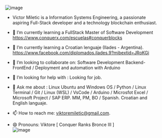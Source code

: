 


![image](https://github.com/user-attachments/assets/4535f94a-bf51-4cb6-8318-a82cb4fab389)

*  Victor Miletic is a Information Systems Engineering, a passionate aspiring Full-Stack developer and a technology blockchain enthusiast.
- 🌱 I’m currently learning a FullStack Master of Software Development https://www.conquerx.com/escuelas#conquerblocks

- 🌱 I’m currently learning a Croatian lenguaje (Ilades - Argentina). <html><head><meta http-equiv="Content-Type" content="text/html; charset=UTF-8"/></head><body><a href="https://www.facebook.com/diplomados.ilades.9?mibextid=JRoKGi">https://www.facebook.com/diplomados.ilades.9?mibextid=JRoKGi</a></body></html>
   
- 👯 I’m looking to collaborate on: Software Development Backend-FrontEnd / Deployment and automation with Arduino
  
- 🤔 I’m looking for help with : Looking for job.
  
- 💬 Ask me about : Linux Ubuntu and Windows OS / Python / Linux Terminal / Git / Linux (WSL) / VsCode / Arduino / Microsfot Excel / Microsoft Project / SAP ERP. MM, PM, BO / Spanish. Croatian and English languaje.
  
- 📫 How to reach me: viktoremiletic@gmail.com.
  
- 😄 Pronouns: Viktore  [ Conquer Ranks Bronce III ]                         
![image](https://github.com/user-attachments/assets/34df68d7-878a-465a-87f9-571d5019e7da)

